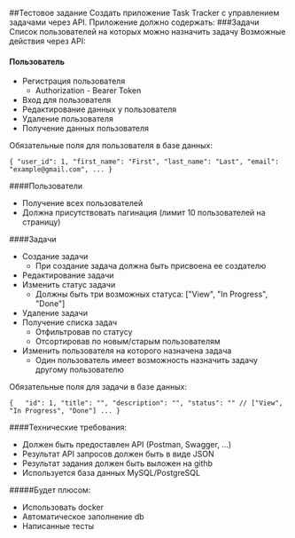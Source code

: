 ##Тестовое задание
Создать приложение Task Tracker с управлением задачами через API.
Приложение должно содержать:
###Задачи
Список пользователей на которых можно назначить задачу
Возможные действия через API:
#### Пользователь
- Регистрация пользователя
  + Authorization - Bearer Token
- Вход для пользователя
- Редактирование данных у пользователя
- Удаление пользователя
- Получение данных пользователя

Обязательные поля для пользователя в базе данных:

`{
  "user_id": 1,
  "first_name": "First",
  "last_name": "Last",
	"email": "example@gmail.com",
  ...
}`

####Пользователи
- Получение всех пользователей
- Должна присутствовать пагинация (лимит 10 пользователей на страницу)

####Задачи
- Создание задачи
  + При создание задача должна быть присвоена ее создателю
- Редактирование задачи
- Изменить статус задачи
  + Должны быть три возможных статуса: ["View", "In Progress", "Done"]
- Удаление задачи
- Получение списка задач
    + Отфильтровав по статусу
    + Отсортировав по новым/старым пользователям
- Изменить пользователя на которого назначена задача
  + Один пользователь имеет возможность назначить задачу другому пользователю

Обязательные поля для задачи в базе данных:

`{  
  "id": 1,
  "title": "",
  "description": "",
	"status": "" // ["View", "In Progress", "Done"]
  ...
}`

####Технические требования:
- Должен быть предоставлен API (Postman, Swagger, ...)
- Результат API запросов должен быть в виде JSON
- Результат задания должен быть выложен на githb
- Используется база данных MySQL/PostgreSQL

#####Будет плюсом:
- Использовать docker
- Автоматическое заполнение db
- Написанные тесты